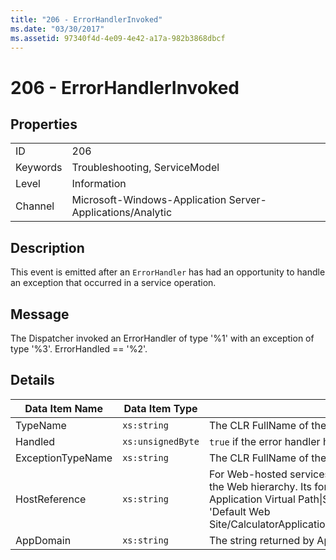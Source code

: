 ```yaml
---
title: "206 - ErrorHandlerInvoked"
ms.date: "03/30/2017"
ms.assetid: 97340f4d-4e09-4e42-a17a-982b3868dbcf
---
```

# 206 - ErrorHandlerInvoked
## Properties  


|||  
|-|-|  
|ID|206|  
|Keywords|Troubleshooting, ServiceModel|  
|Level|Information|  
|Channel|Microsoft-Windows-Application Server-Applications/Analytic|  

## Description  
 This event is emitted after an `ErrorHandler` has had an opportunity to handle an exception that occurred in a service operation.  

## Message  
 The Dispatcher invoked an ErrorHandler of type '%1' with an exception of type '%3'. ErrorHandled == '%2'.  

## Details  


|  Data Item Name   |  Data Item Type   |                                                                                                                                                  Description                                                                                                                                                  |
|-------------------|-------------------|---------------------------------------------------------------------------------------------------------------------------------------------------------------------------------------------------------------------------------------------------------------------------------------------------------------|
|     TypeName      |    `xs:string`    |                                                                                                                          The CLR FullName of the type of the invoked `ErrorHandler`.                                                                                                                          |
|      Handled      | `xs:unsignedByte` |                                                                                                                       `true` if the error handler handled the error, otherwise `false`.                                                                                                                       |
| ExceptionTypeName |    `xs:string`    |                                                                                                                           The CLR FullName of the exception that was being handled.                                                                                                                           |
|   HostReference   |    `xs:string`    | For Web-hosted services, this field uniquely identifies the service in the Web hierarchy. Its format is defined as 'Web Site Name Application Virtual Path&#124;Service Virtual Path&#124;ServiceName'. Example: 'Default Web Site/CalculatorApplication&#124;/CalculatorService.svc&#124;CalculatorService'. |
|     AppDomain     |    `xs:string`    |                                                                                                                         The string returned by AppDomain.CurrentDomain.FriendlyName.                                                                                                                          |

